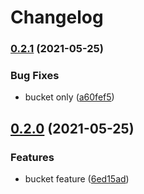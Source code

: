 # Changelog

### [0.2.1](https://www.github.com/bharathkkb/mono-bp-test5/compare/bucket-blueprint-v0.2.0...bucket-blueprint-v0.2.1) (2021-05-25)


### Bug Fixes

* bucket only ([a60fef5](https://www.github.com/bharathkkb/mono-bp-test5/commit/a60fef5871037a0cc6849ee4cba8062c72f08ba4))

## [0.2.0](https://www.github.com/bharathkkb/mono-bp-test5/compare/bucket-blueprint-v0.1.0...bucket-blueprint-v0.2.0) (2021-05-25)


### Features

* bucket feature ([6ed15ad](https://www.github.com/bharathkkb/mono-bp-test5/commit/6ed15ad413451e237241c9667f715aa8e272df7f))
